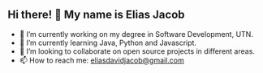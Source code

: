 ## Hi there! 👋 My name is Elias Jacob

- 🔭 I’m currently working on my degree in Software Development, UTN.
- 🌱 I’m currently learning Java, Python and Javascript.
- 👯 I’m looking to collaborate on open source projects in different areas.
- 📫 How to reach me: eliasdavidjacob@gmail.com

